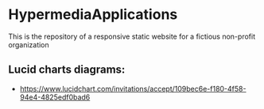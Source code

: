 # HypermediaApplications

This is the repository of a responsive static website for a fictious non-profit organization

## Lucid charts diagrams:

* https://www.lucidchart.com/invitations/accept/109bec6e-f180-4f58-94e4-4825edf0bad6
